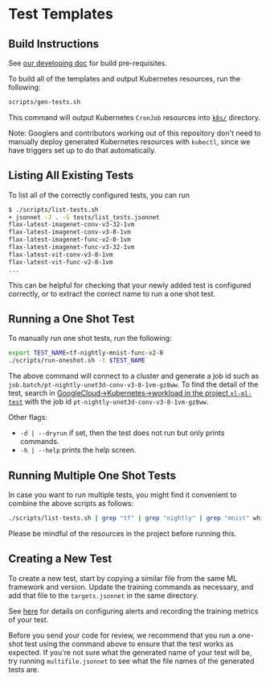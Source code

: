 # Test Templates

## Build Instructions

See [our developing doc](../doc/developing.md) for build pre-requisites.

To build all of the templates and output Kubernetes resources, run the following:

```bash
scripts/gen-tests.sh
```

This command will output Kubernetes `CronJob` resources into [`k8s/`](../k8s) directory.

Note: Googlers and contributors working out of this repository don't need to manually deploy generated Kubernetes resources with `kubectl`, since we have triggers set up to do that automatically.


## Listing All Existing Tests

To list all of the correctly configured tests, you can run

```bash
$ ./scripts/list-tests.sh
+ jsonnet -J . -S tests/list_tests.jsonnet
flax-latest-imagenet-conv-v3-32-1vm
flax-latest-imagenet-conv-v3-8-1vm
flax-latest-imagenet-func-v2-8-1vm
flax-latest-imagenet-func-v3-32-1vm
flax-latest-vit-conv-v3-8-1vm
flax-latest-vit-func-v2-8-1vm
...
```

This can be helpful for checking that your newly added test is configured
correctly, or to extract the correct name to run a one shot test.


## Running a One Shot Test

To manually run one shot tests, run the following:

```bash
export TEST_NAME=tf-nightly-mnist-func-v2-8
./scripts/run-oneshot.sh -t $TEST_NAME
```

The above command will connect to a cluster and generate a job id such as `job.batch/pt-nightly-unet3d-conv-v3-8-1vm-gz8ww`. To find the detail of the test, search in [GoogleCloud->Kubernetes->workload in the project `xl-ml-test`](https://console.cloud.google.com/kubernetes/workload/overview?mods=allow_workbench_image_override&project=xl-ml-test) with the job id `pt-nightly-unet3d-conv-v3-8-1vm-gz8ww`.

Other flags:
- `-d | --dryrun` if set, then the test does not run but only prints commands.
- `-h | --help`   prints the help screen.


## Running Multiple One Shot Tests

In case you want to run multiple tests, you might find it convenient to combine the above scripts as follows:

```bash
./scripts/list-tests.sh | grep "tf" | grep "nightly" | grep "mnist" while read -r test; do ./scripts/run-oneshot.sh -t $test; done
```

Please be mindful of the resources in the project before running this.


## Creating a New Test

To create a new test, start by copying a similar file from the same ML framework and version. Update the training commands as necessary, and add that file to the `targets.jsonnet` in the same directory.

See [here](../metrics/README.md) for details on configuring alerts and recording the training metrics of your test.

Before you send your code for review, we recommend that you run a one-shot test using the command above to ensure that the test works as expected. If you're not sure what the generated name of your test will be, try running `multifile.jsonnet` to see what the file names of the generated tests are.
